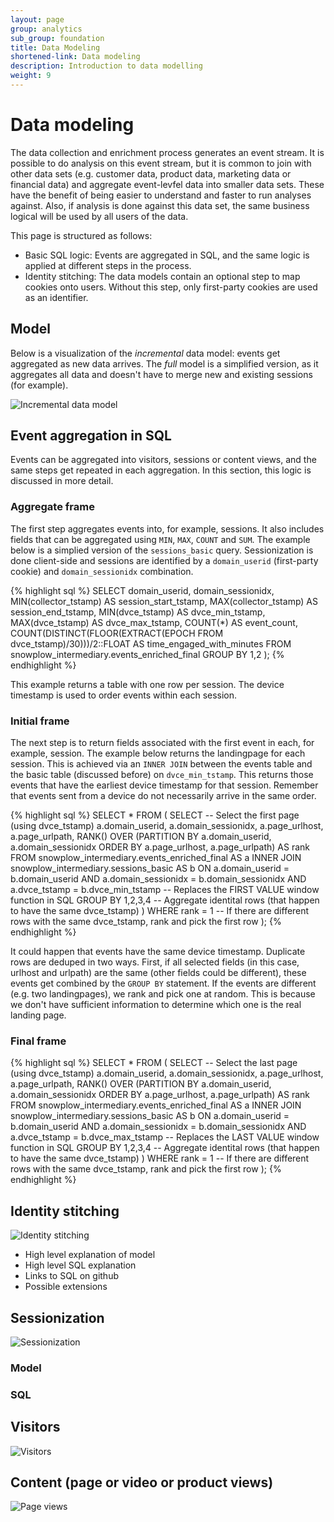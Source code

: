 ```yaml
---
layout: page
group: analytics
sub_group: foundation
title: Data Modeling
shortened-link: Data modeling
description: Introduction to data modelling
weight: 9
---
```


# Data modeling

The data collection and enrichment process generates an event stream. It is possible to do analysis on this event stream, but it is common to join with other data sets (e.g. customer data, product data, marketing data or financial data) and aggregate event-levfel data into smaller data sets. These have the benefit of being easier to understand and faster to run analyses against. Also, if analysis is done against this data set, the same business logical will be used by all users of the data.

This page is structured as follows:

- Basic SQL logic: Events are aggregated in SQL, and the same logic is applied at different steps in the process.
- Identity stitching: The data models contain an optional step to map cookies onto users. Without this step, only first-party cookies are used as an identifier.

## Model

Below is a visualization of the *incremental* data model: events get aggregated as new data arrives. The *full* model is a simplified version, as it aggregates all data and doesn't have to merge new and existing sessions (for example).

![Incremental data model](http://snowplowanalytics.com/assets/img/analytics/data-models/data-modeling.png)

## Event aggregation in SQL

Events can be aggregated into visitors, sessions or content views, and the same steps get repeated in each aggregation. In this section, this logic is discussed in more detail.

### Aggregate frame

The first step aggregates events into, for example, sessions. It also includes fields that can be aggregated using `MIN`, `MAX`, `COUNT` and `SUM`. The example below is a simplied version of the `sessions_basic` query. Sessionization is done client-side and sessions are identified by a `domain_userid` (first-party cookie) and `domain_sessionidx` combination.

{% highlight sql %}
SELECT
  domain_userid,
  domain_sessionidx,
  MIN(collector_tstamp) AS session_start_tstamp,
  MAX(collector_tstamp) AS session_end_tstamp,
  MIN(dvce_tstamp) AS dvce_min_tstamp,
  MAX(dvce_tstamp) AS dvce_max_tstamp,
  COUNT(*) AS event_count,
  COUNT(DISTINCT(FLOOR(EXTRACT(EPOCH FROM dvce_tstamp)/30)))/2::FLOAT AS time_engaged_with_minutes
FROM
  snowplow_intermediary.events_enriched_final
GROUP BY 1,2
);
{% endhighlight %}

This example returns a table with one row per session. The device timestamp is used to order events within each session.

### Initial frame

The next step is to return fields associated with the first event in each, for example, session. The example below returns the landingpage for each session. This is achieved via an `INNER JOIN` between the events table and the basic table (discussed before) on `dvce_min_tstamp`. This returns those events that have the earliest device timestamp for that session. Remember that events sent from a device do not necessarily arrive in the same order.

{% highlight sql %}
SELECT
  *
FROM (
  SELECT -- Select the first page (using dvce_tstamp)
    a.domain_userid,
    a.domain_sessionidx,
    a.page_urlhost,
    a.page_urlpath,
    RANK() OVER (PARTITION BY a.domain_userid, a.domain_sessionidx ORDER BY a.page_urlhost, a.page_urlpath) AS rank
  FROM snowplow_intermediary.events_enriched_final AS a
  INNER JOIN snowplow_intermediary.sessions_basic AS b
    ON  a.domain_userid = b.domain_userid
    AND a.domain_sessionidx = b.domain_sessionidx
    AND a.dvce_tstamp = b.dvce_min_tstamp -- Replaces the FIRST VALUE window function in SQL
  GROUP BY 1,2,3,4 -- Aggregate identital rows (that happen to have the same dvce_tstamp)
)
WHERE rank = 1 -- If there are different rows with the same dvce_tstamp, rank and pick the first row
);
{% endhighlight %}

It could happen that events have the same device timestamp. Duplicate rows are deduped in two ways. First, if all selected fields (in this case, urlhost and urlpath) are the same (other fields could be different), these events get combined by the `GROUP BY` statement. If the events are different (e.g. two landingpages), we rank and pick one at random. This is because we don't have sufficient information to determine which one is the real landing page.

### Final frame

{% highlight sql %}
SELECT
  *
FROM (
  SELECT -- Select the last page (using dvce_tstamp)
    a.domain_userid,
    a.domain_sessionidx,
    a.page_urlhost,
    a.page_urlpath,
    RANK() OVER (PARTITION BY a.domain_userid, a.domain_sessionidx ORDER BY a.page_urlhost, a.page_urlpath) AS rank
  FROM snowplow_intermediary.events_enriched_final AS a
  INNER JOIN snowplow_intermediary.sessions_basic AS b
    ON  a.domain_userid = b.domain_userid
    AND a.domain_sessionidx = b.domain_sessionidx
    AND a.dvce_tstamp = b.dvce_max_tstamp -- Replaces the LAST VALUE window function in SQL
  GROUP BY 1,2,3,4 -- Aggregate identital rows (that happen to have the same dvce_tstamp)
)
WHERE rank = 1 -- If there are different rows with the same dvce_tstamp, rank and pick the first row
);
{% endhighlight %}

## Identity stitching

![Identity stitching](http://snowplowanalytics.com/assets/img/analytics/data-models/stitching.png)

- High level explanation of model
- High level SQL explanation
- Links to SQL on github
- Possible extensions

## Sessionization

![Sessionization](http://snowplowanalytics.com/assets/img/analytics/data-models/sessions.png)

### Model

### SQL

## Visitors

![Visitors](http://snowplowanalytics.com/assets/img/analytics/data-models/visitors.png)

## Content (page or video or product views)

![Page views](http://snowplowanalytics.com/assets/img/analytics/data-models/page-views.png)



